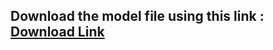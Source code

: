 ## Download the model file using this link : [Download Link](https://drive.google.com/file/d/1yeq6S6WmDdeiuXxomWEy-EV0Yv5BEZdp/view?usp=sharing)